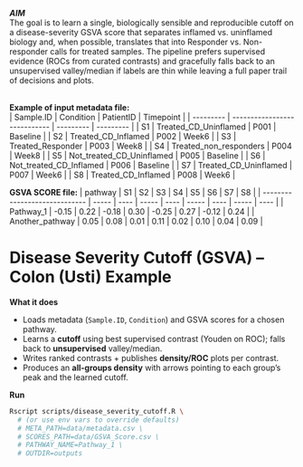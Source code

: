 ***AIM*** <br>
The goal is to learn a single, biologically sensible and reproducible cutoff on a disease-severity GSVA score that separates inflamed vs. uninflamed biology and, when possible, translates that into Responder vs. Non-responder calls for treated samples. The pipeline prefers supervised evidence (ROCs from curated contrasts) and gracefully falls back to an unsupervised valley/median if labels are thin while leaving a full paper trail of decisions and plots.

<br>**Example of input metadata file:** <br>
| Sample.ID | Condition                    | PatientID | Timepoint |
| --------- | ---------------------------- | --------- | --------- |
| S1        | Treated\_CD\_Uninflamed      | P001      | Baseline  |
| S2        | Treated\_CD\_Inflamed        | P002      | Week6     |
| S3        | Treated\_Responder           | P003      | Week8     |
| S4        | Treated\_non\_responders     | P004      | Week8     |
| S5        | Not\_treated\_CD\_Uninflamed | P005      | Baseline  |
| S6        | Not\_treated\_CD\_Inflamed   | P006      | Baseline  |
| S7        | Treated\_CD\_Uninflamed      | P007      | Week6     |
| S8        | Treated\_CD\_Inflamed        | P008      | Week6     |

**GSVA SCORE file:**
| pathway                       | S1    | S2   | S3    | S4   | S5    | S6   | S7    | S8   |
| ----------------------------- | ----- | ---- | ----- | ---- | ----- | ---- | ----- | ---- |
| Pathway_1 | -0.15 | 0.22 | -0.18 | 0.30 | -0.25 | 0.27 | -0.12 | 0.24 |
| Another\_pathway              | 0.05  | 0.08 | 0.01  | 0.11 | 0.02  | 0.10 | 0.04  | 0.09 |


# Disease Severity Cutoff (GSVA) – Colon (Usti) Example

**What it does**
- Loads metadata (`Sample.ID`, `Condition`) and GSVA scores for a chosen pathway.
- Learns a **cutoff** using best supervised contrast (Youden on ROC); falls back to **unsupervised** valley/median.
- Writes ranked contrasts + publishes **density/ROC** plots per contrast.
- Produces an **all-groups density** with arrows pointing to each group’s peak and the learned cutoff.

**Run**
```bash
Rscript scripts/disease_severity_cutoff.R \
  # (or use env vars to override defaults)
  # META_PATH=data/metadata.csv \
  # SCORES_PATH=data/GSVA_Score.csv \
  # PATHWAY_NAME=Pathway_1 \
  # OUTDIR=outputs

